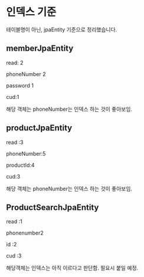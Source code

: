 # 인덱스 기준

테이블명이 아닌, jpaEntity 기준으로 정리했습니다.

## memberJpaEntity

read: 2

phoneNumber 2

password 1

cud:1

해당 객체는 phoneNumber는 인덱스 하는 것이 좋아보임.

## productJpaEntity

read :3

phoneNumber:5

productId:4

cud:3

해당 객체는 phoneNumber는 인덱스 하는 것이 좋아보임.

## ProductSearchJpaEntity

read :1

phonenumber2

id :2

cud :3

해당객체는 인덱스는 아직 이르다고 판단함.
필요시 붙일 예정.
